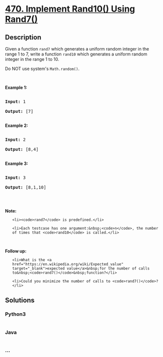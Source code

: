 # [470. Implement Rand10() Using Rand7()](https://leetcode.com/problems/implement-rand10-using-rand7)

## Description
<p>Given a function <code>rand7</code> which generates a uniform random integer in the range 1 to 7, write a function <code>rand10</code>&nbsp;which generates a uniform random integer in the range 1 to 10.</p>



<p>Do NOT use system&#39;s <code>Math.random()</code>.</p>



<ol>

</ol>



<p>&nbsp;</p>



<div>

<p><strong>Example 1:</strong></p>



<pre>

<strong>Input: </strong><span id="example-input-1-1">1</span>

<strong>Output: </strong><span id="example-output-1">[7]</span>

</pre>



<div>

<p><strong>Example 2:</strong></p>



<pre>

<strong>Input: </strong><span id="example-input-2-1">2</span>

<strong>Output: </strong><span id="example-output-2">[8,4]</span>

</pre>



<div>

<p><strong>Example 3:</strong></p>



<pre>

<strong>Input: </strong><span id="example-input-3-1">3</span>

<strong>Output: </strong><span id="example-output-3">[8,1,10]</span>

</pre>



<p>&nbsp;</p>



<p><strong>Note:</strong></p>



<ol>

	<li><code>rand7</code> is predefined.</li>

	<li>Each testcase has one argument:&nbsp;<code>n</code>, the number of times that <code>rand10</code> is called.</li>

</ol>



<p>&nbsp;</p>



<p><strong>Follow up:</strong></p>



<ol>

	<li>What is the <a href="https://en.wikipedia.org/wiki/Expected_value" target="_blank">expected value</a>&nbsp;for the number of calls to&nbsp;<code>rand7()</code>&nbsp;function?</li>

	<li>Could you minimize the number of calls to <code>rand7()</code>?</li>

</ol>

</div>

</div>

</div>




## Solutions


<!-- tabs:start -->

### **Python3**

```python

```

### **Java**

```java

```

### **...**
```

```

<!-- tabs:end -->